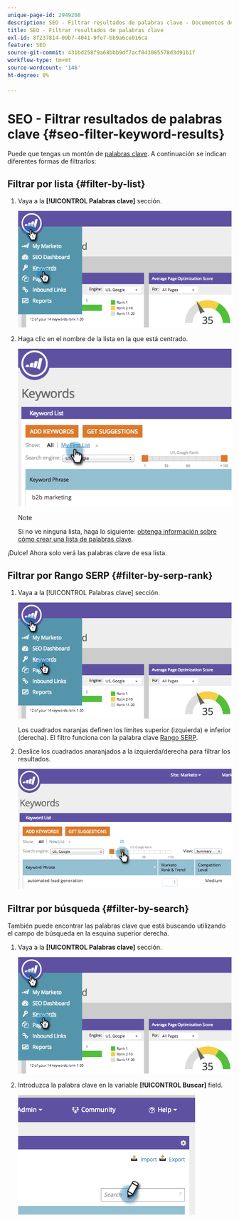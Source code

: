 ```yaml
---
unique-page-id: 2949208
description: SEO - Filtrar resultados de palabras clave - Documentos de Marketo - Documentación del producto
title: SEO - Filtrar resultados de palabras clave
exl-id: 8f237814-09b7-4041-9fe7-bb9a6ce016ca
feature: SEO
source-git-commit: 431bd258f9a68bbb9df7acf043085578d3d91b1f
workflow-type: tm+mt
source-wordcount: '146'
ht-degree: 0%

---
```


# SEO - Filtrar resultados de palabras clave {#seo-filter-keyword-results}

Puede que tengas un montón de [palabras clave](/help/marketo/product-docs/additional-apps/seo/keywords/seo-understanding-keywords.md). A continuación se indican diferentes formas de filtrarlos:

## Filtrar por lista {#filter-by-list}

1. Vaya a la **[!UICONTROL Palabras clave]** sección.

   ![](assets/image2014-9-18-11-3a55-3a8.png)

1. Haga clic en el nombre de la lista en la que está centrado.

   ![](assets/image2014-9-18-11-3a55-3a32.png)

   >[!NOTE]
   >
   >Si no ve ninguna lista, haga lo siguiente: [obtenga información sobre cómo crear una lista de palabras clave](/help/marketo/product-docs/additional-apps/seo/understanding-seo/seo-managing-lists.md).

¡Dulce! Ahora solo verá las palabras clave de esa lista.

## Filtrar por Rango SERP {#filter-by-serp-rank}

1. Vaya a la [!UICONTROL Palabras clave] sección.

   ![](assets/image2014-9-18-12-3a0-3a10.png)

   Los cuadrados naranjas definen los límites superior (izquierda) e inferior (derecha). El filtro funciona con la palabra clave [Rango SERP](/help/marketo/product-docs/additional-apps/seo/understanding-seo/understanding-search-engine-optimization.md).

1. Deslice los cuadrados anaranjados a la izquierda/derecha para filtrar los resultados.

   ![](assets/image2014-9-18-12-3a0-3a15.png)

## Filtrar por búsqueda {#filter-by-search}

También puede encontrar las palabras clave que está buscando utilizando el campo de búsqueda en la esquina superior derecha.

1. Vaya a la **[!UICONTROL Palabras clave]** sección.

   ![](assets/image2014-9-18-12-3a0-3a50.png)

1. Introduzca la palabra clave en la variable **[!UICONTROL Buscar]** field.

   ![](assets/image2014-9-18-12-3a1-3a7.png)
